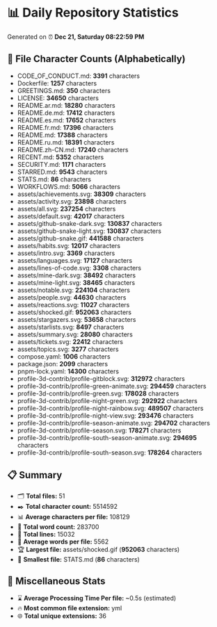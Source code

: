# 📊 Daily Repository Statistics
Generated on ⏰ **Dec 21, Saturday 08:22:59 PM**

## 📂 File Character Counts (Alphabetically)
- CODE_OF_CONDUCT.md: **3391** characters
- Dockerfile: **1257** characters
- GREETINGS.md: **350** characters
- LICENSE: **34650** characters
- README.ar.md: **18280** characters
- README.de.md: **17412** characters
- README.es.md: **17652** characters
- README.fr.md: **17396** characters
- README.md: **17388** characters
- README.ru.md: **18391** characters
- README.zh-CN.md: **17240** characters
- RECENT.md: **5352** characters
- SECURITY.md: **1171** characters
- STARRED.md: **9543** characters
- STATS.md: **86** characters
- WORKFLOWS.md: **5066** characters
- assets/achievements.svg: **38309** characters
- assets/activity.svg: **23898** characters
- assets/all.svg: **237254** characters
- assets/default.svg: **42017** characters
- assets/github-snake-dark.svg: **130837** characters
- assets/github-snake-light.svg: **130837** characters
- assets/github-snake.gif: **441588** characters
- assets/habits.svg: **12017** characters
- assets/intro.svg: **3369** characters
- assets/languages.svg: **17127** characters
- assets/lines-of-code.svg: **3308** characters
- assets/mine-dark.svg: **38492** characters
- assets/mine-light.svg: **38465** characters
- assets/notable.svg: **224104** characters
- assets/people.svg: **44630** characters
- assets/reactions.svg: **11027** characters
- assets/shocked.gif: **952063** characters
- assets/stargazers.svg: **53658** characters
- assets/starlists.svg: **8497** characters
- assets/summary.svg: **28080** characters
- assets/tickets.svg: **22412** characters
- assets/topics.svg: **3277** characters
- compose.yaml: **1006** characters
- package.json: **2099** characters
- pnpm-lock.yaml: **14300** characters
- profile-3d-contrib/profile-gitblock.svg: **312972** characters
- profile-3d-contrib/profile-green-animate.svg: **294459** characters
- profile-3d-contrib/profile-green.svg: **178028** characters
- profile-3d-contrib/profile-night-green.svg: **292922** characters
- profile-3d-contrib/profile-night-rainbow.svg: **489507** characters
- profile-3d-contrib/profile-night-view.svg: **293476** characters
- profile-3d-contrib/profile-season-animate.svg: **294702** characters
- profile-3d-contrib/profile-season.svg: **178271** characters
- profile-3d-contrib/profile-south-season-animate.svg: **294695** characters
- profile-3d-contrib/profile-south-season.svg: **178264** characters

## 📋 Summary
- 🗂️ **Total files:** 51
- ✒️ **Total character count:** 5514592
- 📊 **Average characters per file:** 108129
- 📝 **Total word count:** 283700
- 🧾 **Total lines:** 15032
- 📐 **Average words per file:** 5562
- 🏆 **Largest file:** assets/shocked.gif (**952063** characters)
- 🥉 **Smallest file:** STATS.md (**86** characters)

## 🌟 Miscellaneous Stats
- ⌛ **Average Processing Time Per file:** ~0.5s (estimated)
- 🔥 **Most common file extension:** yml
- 🌐 **Total unique extensions:** 36

